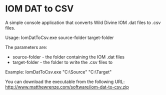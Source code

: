 IOM DAT to CSV
==============

A simple console application that converts Wild Divine IOM .dat files to .csv files.

Usage: IomDatToCsv.exe source-folder target-folder

The parameters are:
- source-folder - the folder containing the IOM .dat files
- target-folder - the folder to write the .csv files to

Example: IomDatToCsv.exe "C:\Source" "C:\Target"

You can download the executable from the following URL:
http://www.matthewrenze.com/software/iom-dat-to-csv.zip
